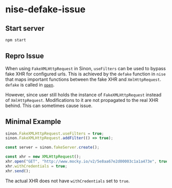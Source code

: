# nise-defake-issue

## Start server
```bash
npm start
```

## Repro Issue
When using `FakeXMLHttpRequest` in Sinon, `useFilters` can be used to bypass fake XHR for configured urls.
This is achieved by the `defake` function in `nise` that maps important functions between the fake XHR and
`XmlHttpRequest`. `defake` is called in [`open`](https://github.com/sinonjs/nise/blob/fd08db8fcc/lib/fake-xhr/index.js#L489).

However, since user still holds the instance of `FakeXMLHttpRequest` instead of `XmlHttpRequest`. Modifications to it
are not propagated to the real XHR behind. This can sometimes cause issue.

## Minimal Example
```javascript
sinon.FakeXMLHttpRequest.useFilters = true;
sinon.FakeXMLHttpRequest.addFilter(() => true);

const server = sinon.fakeServer.create();

const xhr = new XMLHttpRequest();
xhr.open("GET", "http://www.mocky.io/v2/5e8aa67e2d00003c1a1a473e", true);
xhr.withCredentials = true;
xhr.send();
```

The actual XHR does not have `withCredentials` set to `true`.
